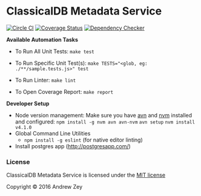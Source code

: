 ClassicalDB Metadata Service
=============================

[![Circle CI](https://circleci.com/gh/classicalmusic/api.classicaldb.org.svg?style=shield)](https://circleci.com/gh/classicalmusic/api.classicaldb.org)
[![Coverage Status](https://coveralls.io/repos/github/classicalmusic/api.classicaldb.org/badge.svg?branch=master)](https://coveralls.io/github/classicalmusic/api.classicaldb.org?branch=master)
[![Dependency Checker](https://david-dm.org/classicalmusic/api.classicaldb.org.svg)](https://david-dm.org/classicalmusic/api.classicaldb.org?branch=master)


**Available Automation Tasks**

* To Run All Unit Tests: `make test`

* To Run Specific Unit Test(s): `make TESTS="<glob, eg: ./**/sample.tests.js>" test`

* To Run Linter: `make lint`

* To Open Coverage Report: `make report`


**Developer Setup**
* Node version management: Make sure you have [avn](https://www.npmjs.com/package/avn) and [nvm](https://www.npmjs.com/package/nvm) installed and configured:
`npm install -g nvm avn avn-nvm`
`avn setup`
`nvm install v4.1.0`
* Global Command Line Utilities
  * `npm install -g eslint` (for native editor linting)
* Install postgres app (http://postgresapp.com/)

### License
ClassicalDB Metadata Service is licensed under the [MIT license](https://github.com/classicalmusic/classicaldb-service-metadata/blob/master/LICENSE)

Copyright &copy; 2016 Andrew Zey